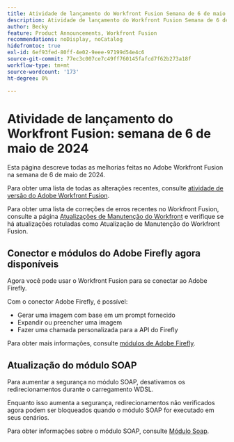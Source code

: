 ```yaml
---
title: Atividade de lançamento do Workfront Fusion Semana de 6 de maio de 2024
description: Atividade de lançamento do Workfront Fusion Semana de 6 de maio de 2024
author: Becky
feature: Product Announcements, Workfront Fusion
recommendations: noDisplay, noCatalog
hidefromtoc: true
exl-id: 6ef93fed-80ff-4e02-9eee-97199d54e4c6
source-git-commit: 77ec3c007ce7c49ff760145fafcd7f62b273a18f
workflow-type: tm+mt
source-wordcount: '173'
ht-degree: 0%

---
```


# Atividade de lançamento do Workfront Fusion: semana de 6 de maio de 2024

Esta página descreve todas as melhorias feitas no Adobe Workfront Fusion na semana de 6 de maio de 2024.

Para obter uma lista de todas as alterações recentes, consulte [atividade de versão do Adobe Workfront Fusion](/help/workfront-fusion/fusion-product-releases/fusion-release-activity.md).

Para obter uma lista de correções de erros recentes no Workfront Fusion, consulte a página [Atualizações de Manutenção do Workfront](https://experienceleague.adobe.com/docs/workfront-known-issues/releases/current-updates.html?lang=pt-BR) e verifique se há atualizações rotuladas como Atualização de Manutenção do Workfront Fusion.

## Conector e módulos do Adobe Firefly agora disponíveis

Agora você pode usar o Workfront Fusion para se conectar ao Adobe Firefly.

Com o conector Adobe Firefly, é possível:

* Gerar uma imagem com base em um prompt fornecido
* Expandir ou preencher uma imagem
* Fazer uma chamada personalizada para a API do Firefly

Para obter mais informações, consulte [módulos de Adobe Firefly](/help/workfront-fusion/references/apps-and-modules/adobe-connectors/adobe-firefly-modules.md).

## Atualização do módulo SOAP

Para aumentar a segurança no módulo SOAP, desativamos os redirecionamentos durante o carregamento WDSL.

Enquanto isso aumenta a segurança, redirecionamentos não verificados agora podem ser bloqueados quando o módulo SOAP for executado em seus cenários.

Para obter informações sobre o módulo SOAP, consulte [Módulo Soap](/help/workfront-fusion/references/apps-and-modules/universal-connectors/soap-module.md).
